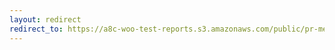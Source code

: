 ```yaml
---
layout: redirect
redirect_to: https://a8c-woo-test-reports.s3.amazonaws.com/public/pr-merge/38099/api/index.html
---
```

